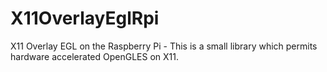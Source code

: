 # X11OverlayEglRpi
X11 Overlay EGL on the Raspberry Pi - This is a small library which permits hardware accelerated OpenGLES on X11.
